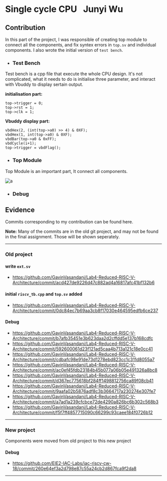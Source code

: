 # **Single cycle CPU** &nbsp; Junyi Wu

## Contribution

In this part of the project, I was responsible of creating top module to connect all the components, and fix syntex errors in `top.sv` and individual components. I also wrote the initial version of `test bench`.

- ### Test Bench

Test bench is a cpp file that execute the whole CPU design. It's not complicated, what it needs to do is initialise three parameter, and interact with Vbuddy to display sertain output.

**initialisation part:**
```
top->trigger = 0;
top->rst = 1;
top->clk = 1;
```
**Vbuddy display part:**
```
vbdHex(2, (int(top->a0) >> 4) & 0XF);
vbdHex(1, int(top->a0) & 0XF);
vbdBar(top->a0 & 0xFF);
vbdCycle(i+1);
top->trigger = vbdFlag();
```

- ### **Top Module**
Top Module is an important part, It connect all components.

![a](../images-logbook/SingleCycle.jpeg)


- ### Debug



## Evidence
Commits corresponding to my contribution can be found here. 

**Note:** Many of the commits are in the old git project, and may not be found in the final assignment. Those will be shown seperately.

---
### Old project

#### write `ext.sv`
- https://github.com/GavinVasandani/Lab4-Reduced-RISC-V-Architecture/commit/acd427de9226d47c882ad4a16817afc41bf132b6

#### initial `riscv_tb.cpp` and `top.sv` added
- https://github.com/GavinVasandani/Lab4-Reduced-RISC-V-Architecture/commit/0dc84ec7b69aa3cb8f17030e464595edfb6ce237

#### Debug
- https://github.com/GavinVasandani/Lab4-Reduced-RISC-V-Architecture/commit/b7afb35451e3b623daa2d2cffdd5e137b168cdfc
- https://github.com/GavinVasandani/Lab4-Reduced-RISC-V-Architecture/commit/592600061d23f121ad5caa4b713a121c18e0cc41
- https://github.com/GavinVasandani/Lab4-Reduced-RISC-V-Architecture/commit/cdbafc98e91de73d1278ebd823cc1c311d8055a7
- https://github.com/GavinVasandani/Lab4-Reduced-RISC-V-Architecture/commit/ac0ef45fdb23184b45b077a06b05e491326a8bc8
- https://github.com/GavinVasandani/Lab4-Reduced-RISC-V-Architecture/commit/d367ec775618bf284ff1498812756ca89f08cb41
- https://github.com/GavinVasandani/Lab4-Reduced-RISC-V-Architecture/commit/9aafa02b5876adf8c3b3664717a230274e307fe7
- https://github.com/GavinVasandani/Lab4-Reduced-RISC-V-Architecture/commit/a7ad1a239cfcbce72de4290a826bc6b302c568b3
- https://github.com/GavinVasandani/Lab4-Reduced-RISC-V-Architecture/commit/f5f7ff4857715090c66299c93caee184f0726b12
  
---
### New project
Components were moved from old project to this new project

#### Debug
- https://github.com/EIE2-IAC-Labs/iac-riscv-cw-18/commit/260e64ef3a2d798e87c55a24cb2d867fca9f2da8


---

<!-- - #### PC

PC contains a PC register and a ROM called Instruction Memory. PC register control current address, and Instruction Memory contains all 32-bit Instructions.


Normally, next PC = PC + 4, but when JUMP or Branch type instuction is implemented, PC is assigned with a certain value, depends on the type of instruction and it's parameter.

- #### Control Unit

Control Unit takes Instruction as input, and analyse the instruction in order to give control other components(PC, ALU, Sign_extension). 

Control Unit can be divided into two parts, **Main Decoder** and **ALUDecoder**. **Main Decoder** use Opcode to determine the type of the instruction. This will give most of the information. It also give an 2-bit ALUOp to **ALUDecoder**, which use ALUOp and the rest of the instuction (*funct3 and funct7*) to calculate ALUcontrol output.

- #### ALU -->
